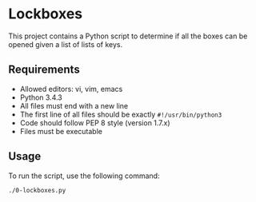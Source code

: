 
# Lockboxes

This project contains a Python script to determine if all the boxes can be opened given a list of lists of keys.

## Requirements

- Allowed editors: vi, vim, emacs
- Python 3.4.3
- All files must end with a new line
- The first line of all files should be exactly `#!/usr/bin/python3`
- Code should follow PEP 8 style (version 1.7.x)
- Files must be executable

## Usage

To run the script, use the following command:

```bash
./0-lockboxes.py
